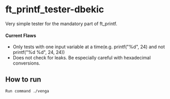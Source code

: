 # ft_printf_tester-dbekic
Very simple tester for the mandatory part of ft_printf.

#### Current Flaws
- Only tests with one input variable at a time(e.g. printf("%d", 24) and not printf("%d %d", 24, 24))
- Does not check for leaks. Be especially careful with hexadecimal conversions.

## How to run
```
Run command ./venga
```

